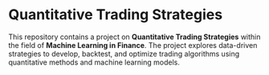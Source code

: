 # Quantitative Trading Strategies


This repository contains a project on **Quantitative Trading Strategies** within the field of **Machine Learning in Finance**. The project explores data-driven strategies to develop, backtest, and optimize trading algorithms using quantitative methods and machine learning models.
